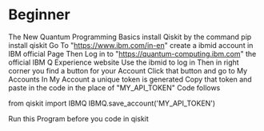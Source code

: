 # Beginner
The New Quantum Programming Basics
install Qiskit by the command pip install qiskit
Go To "https://www.ibm.com/in-en"
create a ibmid account in IBM official Page
Then Log in to "https://quantum-computing.ibm.com" the official IBM Q Experience website
Use the ibmid to log in 
Then in right corner you find a button for your Account
Click that button and go to My Accounts
In My Account a unique token is generated 
Copy that token and paste in the code in the place of "MY_API_TOKEN"
Code follows

from qiskit import IBMQ
IBMQ.save_account('MY_API_TOKEN')

Run this Program before you code in qiskit
